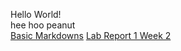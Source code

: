 Hello World!  
hee hoo peanut  
[Basic Markdowns](test.html)
[Lab Report 1 Week 2](lab-report-1-week-2.html)